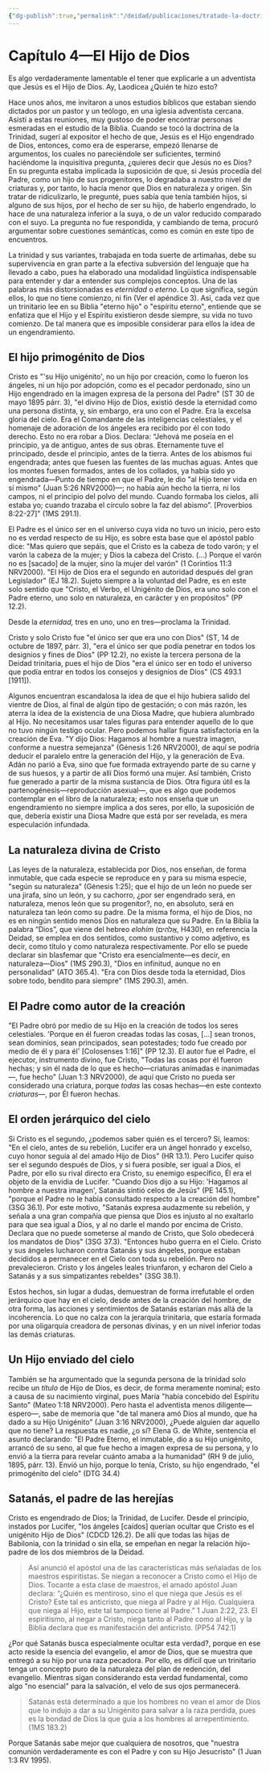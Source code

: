 ```yaml
---
{"dg-publish":true,"permalink":"/deidad/publicaciones/tratado-la-doctrina-de-dios/05-capitulo-4-el-hijo-de-dios/","dgPassFrontmatter":true}
---
```


# Capítulo 4—El Hijo de Dios

Es algo verdaderamente lamentable el tener que explicarle a un adventista que Jesús es el Hijo de Dios. Ay, Laodicea ¿Quién te hizo esto?

Hace unos años, me invitaron a unos estudios bíblicos que estaban siendo dictados por un pastor y un teólogo, en una iglesia adventista cercana. Asistí a estas reuniones, muy gustoso de poder encontrar personas esmeradas en el estudio de la Biblia. Cuando se tocó la doctrina de la Trinidad, sugerí al expositor el hecho de que, Jesús es el Hijo engendrado de Dios, entonces, como era de esperarse, empezó llenarse de argumentos, los cuales no pareciéndole ser suficientes, terminó haciéndome la inquisitiva pregunta, ¿quieres decir que Jesús no es Dios? En su pregunta estaba implicada la suposición de que, si Jesús procedía del Padre, como un hijo de sus progenitores, lo degradaba a nuestro nivel de criaturas y, por tanto, lo hacía menor que Dios en naturaleza y origen. Sin tratar de ridiculizarlo, le pregunté, pues sabía que tenía también hijos, si alguno de sus hijos, por el hecho de ser su hijo, de haberlo engendrado, lo hace de una naturaleza inferior a la suya, o de un valor reducido comparado con el suyo.  La pregunta no fue respondida, y cambiando de tema, procuró argumentar sobre cuestiones semánticas, como es común en este tipo de encuentros.

La trinidad y sus variantes, trabajada en toda suerte de artimañas, debe su supervivencia en gran parte a la efectiva subversión del lenguaje que ha llevado a cabo, pues ha elaborado una modalidad lingüística indispensable para entender y dar a entender sus complejos conceptos. Una de las palabras más distorsionadas es _eternidad_ o _eterno_. Lo que significa, según ellos, lo que no tiene comienzo, ni fin (Ver el apéndice 3). Así, cada vez que un trinitario lee en su Biblia "eterno hijo" o "espíritu eterno", entiende que se enfatiza que el Hijo y el Espíritu existieron desde siempre, su vida no tuvo comienzo. De tal manera que es imposible considerar para ellos la idea de un engendramiento.

## El hijo primogénito de Dios
Cristo es "'su Hijo unigénito', no un hijo por creación, como lo fueron los ángeles, ni un hijo por adopción, como es el pecador perdonado, sino un Hijo engendrado en la imagen expresa de la persona del Padre" (ST 30 de mayo 1895 párr. 3), "el divino Hijo de Dios, existió desde la eternidad como una persona distinta, y, sin embargo, era uno con el Padre. Era la excelsa gloria del cielo. Era el Comandante de las inteligencias celestiales, y el homenaje de adoración de los ángeles era recibido por él con todo derecho. Esto no era robar a Dios. Declara: “Jehová me poseía en el principio, ya de antiguo, antes de sus obras. Eternamente tuve el principado, desde el principio, antes de la tierra. Antes de los abismos fui engendrada; antes que fuesen las fuentes de las muchas aguas. Antes que los montes fuesen formados, antes de los collados, ya había sido yo engendrada—Punto de tiempo en que el Padre, le dio "al Hijo tener vida en sí mismo" (Juan 5:26 NRV2000)—; no había aún hecho la tierra, ni los campos, ni el principio del polvo del mundo. Cuando formaba los cielos, allí estaba yo; cuando trazaba el círculo sobre la faz del abismo”. [Proverbios 8:22-27]" (1MS 291.1).

El Padre es el único ser en el universo cuya vida no tuvo un inicio, pero esto no es verdad respecto de su Hijo, es sobre esta base que el apóstol pablo dice: "Mas quiero que sepáis, que el Cristo es la cabeza de todo varón; y el varón la cabeza de la mujer; y Dios la cabeza del Cristo. (...) Porque el varón no es [sacado] de la mujer, sino la mujer del varón" (1 Corintios 11:3 NRV2000). "El Hijo de Dios era el segundo en autoridad después del gran Legislador" (EJ 18.2). Sujeto siempre a la voluntad del Padre, es en este solo sentido que "Cristo, el Verbo, el Unigénito de Dios, era uno solo con el Padre eterno, uno solo en naturaleza, en carácter y en propósitos" (PP 12.2). 

Desde la _eternidad,_ tres en uno, uno en tres—proclama la Trinidad. 

Cristo y solo Cristo fue "el único ser que era uno con Dios" (ST, 14 de octubre de 1897, párr. 3), "era el único ser que podía penetrar en todos los designios y fines de Dios" (PP 12.2), no existe la tercera persona de la Deidad trinitaria, pues el hijo de Dios "era el único ser en todo el universo que podía entrar en todos los consejos y designios de Dios" (CS 493.1 [1911]).

Algunos encuentran escandalosa la idea de que el hijo hubiera salido del vientre de Dios, al final de algún tipo de gestación; o con más razón, les aterra la idea de la existencia de una Diosa Madre, que hubiera alumbrado al Hijo. No necesitamos usar tales figuras para entender aquello de lo que no tuvo ningún testigo ocular. Pero podemos hallar figura satisfactoria en la creación de Eva. "Y dijo Dios: Hagamos al hombre a nuestra imagen, conforme a nuestra semejanza" (Génesis 1:26 NRV2000), de aquí se podría deducir el paralelo entre la generación del Hijo, y la generación de Eva. Adán no parió a Eva, sino que fue formada extrayendo parte de su carne y de sus huesos, y a partir de allí Dios formó una mujer. Así también, Cristo fue generado a partir de la misma sustancia de Dios. Otra figura útil es la partenogénesis—reproducción asexual—, que es algo que podemos contemplar en el libro de la naturaleza; esto nos enseña que un engendramiento no siempre implica a dos seres, por ello, la suposición de que, debería existir una Diosa Madre que está por ser revelada, es mera especulación infundada.

## La naturaleza divina de Cristo
Las leyes de la naturaleza, establecida por Dios, nos enseñan, de forma inmutable, que cada especie se reproduce en y para su misma especie, "según su naturaleza" (Génesis 1:25); que el hijo de un león no puede ser una jirafa, sino un león, y su cachorro, ¿por ser engendrado será, en naturaleza, menos león que su progenitor?, no, en absoluto, será en naturaleza tan león como su padre. De la misma forma, el hijo de Dios, no es en ningún sentido menos Dios en naturaleza que su Padre. En la Biblia la palabra “Dios”, que viene del hebreo _elohím_ (אֱלֹהִים, H430), en referencia la Deidad, se emplea en dos sentidos, como sustantivo y como adjetivo, es decir, como título y como naturaleza respectivamente. Por ello se puede declarar sin blasfemar que "Cristo era esencialmente—es decir, en naturaleza—Dios" (1MS 290.3), "Dios en infinitud, aunque no en personalidad" (ATO 365.4). "Era con Dios desde toda la eternidad, Dios sobre todo, bendito para siempre" (1MS 290.3), amén.

## El Padre como autor de la creación
"El Padre obró por medio de su Hijo en la creación de todos los seres celestiales. 'Porque en él fueron creadas todas las cosas, [...] sean tronos, sean dominios, sean principados, sean potestades; todo fue creado por medio de él y para él' [Colosenses 1:16]" (PP 12.3). El autor fue el Padre, el ejecutor, instrumento divino, fue Cristo, "Todas las cosas por él fueron hechas; y sin él nada de lo que es hecho—criaturas animadas e inanimadas—, fue hecho" (Juan 1:3 NRV2000), de aquí que Cristo no pueda ser considerado una criatura, porque _todas_ las cosas hechas—en este contexto _criaturas_—, por Él fueron hechas. 

## El orden jerárquico del cielo
 Si Cristo es el segundo, ¿podemos saber quién es el tercero? Sí, leamos: "En el cielo, antes de su rebelión, Lucifer era un ángel honrado y excelso, cuyo honor seguía al del amado Hijo de Dios" (HR 13.1). Pero Lucifer quiso ser el segundo después de Dios, y si fuera posible, ser igual a Dios, el Padre, por ello su rival directo era Cristo, su enemigo específico, Él era el objeto de la envidia de Lucifer. "Cuando Dios dijo a su Hijo: 'Hagamos al hombre a nuestra imagen', Satanás sintió celos de Jesús" (PE 145.1), "porque el Padre no le había consultado respecto a la creación del hombre" (3SG 36.1). Por este motivo, "Satanás expresa audazmente su rebelión, y señala a una gran compañía que piensa que Dios es injusto al no exaltarlo para que sea igual a Dios, y al no darle el mando por encima de Cristo. Declara que no puede someterse al mando de Cristo, que Solo obedecerá los mandatos de Dios" (3SG 37.3). "Entonces hubo guerra en el Cielo. Cristo y sus ángeles lucharon contra Satanás y sus ángeles, porque estaban decididos a permanecer en el Cielo con toda su rebelión. Pero no prevalecieron. Cristo y los ángeles leales triunfaron, y echaron del Cielo a Satanás y a sus simpatizantes rebeldes" (3SG 38.1).

Estos hechos, sin lugar a dudas, demuestran de forma irrefutable el orden jerárquico que hay en el cielo, desde antes de la creación del hombre, de otra forma, las acciones y sentimientos de Satanás estarían más allá de la incoherencia. Lo que no calza con la jerarquía trinitaria, que estaría formada por una oligarquía creadora de personas divinas, y en un nivel inferior todas las demás criaturas.

## Un Hijo enviado del cielo
También se ha argumentado que la segunda persona de la trinidad solo recibe un _título_ de Hijo de Dios, es decir, de forma meramente nominal; esto a causa de su nacimiento virginal, pues María "había concebido del Espíritu Santo" (Mateo 1:18 NRV2000). Pero hasta el adventista menos diligente—espero—, sabe de memoria que "de tal manera amó Dios al mundo, que ha dado a su Hijo Unigénito" (Juan 3:16 NRV2000), ¿Puede alguien dar aquello que no tiene? La respuesta es nadie, ¿o sí? Elena G. de White, sentencia el asunto declarando: "El Padre Eterno, el inmutable, dio a su Hijo unigénito, arrancó de su seno, al que fue hecho a imagen expresa de su persona, y lo envió a la tierra para revelar cuánto amaba a la humanidad" (RH 9 de julio, 1895, párr. 13). Envió un hijo, porque lo tenía, Cristo, su hijo engendrado, "el primogénito del cielo" (DTG 34.4)

## Satanás, el padre de las herejías
Cristo es engendrado de Dios; la Trinidad, de Lucifer. Desde el principio, instados por Lucifer, "los ángeles [caídos] querían ocultar que Cristo es el unigénito Hijo de Dios" (CDCD 126.2). De allí que todas las hijas de Babilonia, con la trinidad o sin ella, se empeñan en negar la relación hijo-padre de los dos miembros de la Deidad. 

>Así anunció el apóstol una de las características más señaladas de los maestros espiritistas. Se niegan a reconocer a Cristo como el Hijo de Dios. Tocante a esta clase de maestros, el amado apóstol Juan declara: “¿Quién es mentiroso, sino el que niega que Jesús es el Cristo? Este tal es anticristo, que niega al Padre y al Hijo. Cualquiera que niega al Hijo, este tal tampoco tiene al Padre.” 1 Juan 2:22, 23. El espiritismo, al negar a Cristo, niega tanto al Padre como al Hijo, y la Biblia declara que es manifestación del anticristo. (PP54 742.1)

¿Por qué Satanás busca especialmente ocultar esta verdad?, porque en ese acto reside la esencia del evangelio, el amor de Dios, que se muestra que entregó a su hijo por una raza pecadora. Por ello, es difícil que un trinitario tenga un concepto puro de la naturaleza del plan de redención, del evangelio. Mientras sigan considerando esta verdad fundamental, como algo "no esencial" para la salvación, el velo de sus ojos permanecerá.

>Satanás está determinado a que los hombres no vean el amor de Dios que lo indujo a dar a su Unigénito para salvar a la raza perdida, pues es la bondad de Dios la que guía a los hombres al arrepentimiento. (1MS 183.2)

Porque Satanás sabe mejor que cualquiera de nosotros, que "nuestra comunión verdaderamente es con el Padre y con su Hijo Jesucristo" (1 Juan 1:3 RV 1995).